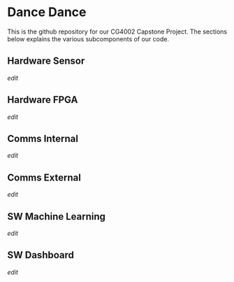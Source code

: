# Dance Dance

This is the github repository for our CG4002 Capstone Project. The sections below explains the various subcomponents of our code.

## Hardware Sensor

*edit*

## Hardware FPGA

*edit*

## Comms Internal

*edit*

## Comms External

*edit*

## SW Machine Learning

*edit*

## SW Dashboard

*edit*

